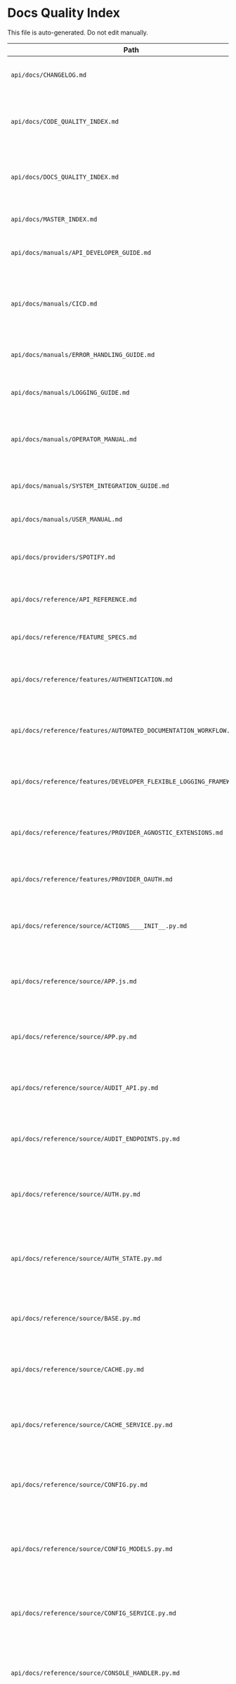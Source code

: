 <!-- ID: API-204 -->
# Docs Quality Index

This file is auto-generated. Do not edit manually.

| Path | Description |
|------|-------------|
| `api/docs/CHANGELOG.md` | Record of all notable changes made to the API. |
| `api/docs/CODE_QUALITY_INDEX.md` | Index for documents related to code quality standards and reports. |
| `api/docs/DOCS_QUALITY_INDEX.md` | Index for documents related to documentation quality and standards. |
| `api/docs/MASTER_INDEX.md` | Master index for all API documentation. |
| `api/docs/manuals/API_DEVELOPER_GUIDE.md` | Guide for developers working on or with the API. |
| `api/docs/manuals/CICD.md` | Documentation for the Continuous Integration and Continuous Deployment pipeline. |
| `api/docs/manuals/ERROR_HANDLING_GUIDE.md` | Guide on how errors are handled within the API. |
| `api/docs/manuals/LOGGING_GUIDE.md` | Guide to the logging framework and conventions. |
| `api/docs/manuals/OPERATOR_MANUAL.md` | Manual for operators responsible for deploying and maintaining the API. |
| `api/docs/manuals/SYSTEM_INTEGRATION_GUIDE.md` | Guide for integrating other systems with the API. |
| `api/docs/manuals/USER_MANUAL.md` | Manual for end-users of the API. |
| `api/docs/providers/SPOTIFY.md` | Documentation specific to the Spotify music provider integration. |
| `api/docs/reference/API_REFERENCE.md` | Comprehensive reference for all API endpoints. |
| `api/docs/reference/FEATURE_SPECS.md` | Specifications for various features of the API. |
| `api/docs/reference/features/AUTHENTICATION.md` | Detailed documentation of the API's authentication mechanism. |
| `api/docs/reference/features/AUTOMATED_DOCUMENTATION_WORKFLOW.md` | Documentation of the automated workflow for generating documentation. |
| `api/docs/reference/features/DEVELOPER_FLEXIBLE_LOGGING_FRAMEWORK.md` | Documentation of the flexible logging framework for developers. |
| `api/docs/reference/features/PROVIDER_AGNOSTIC_EXTENSIONS.md` | Documentation of the provider-agnostic extension system. |
| `api/docs/reference/features/PROVIDER_OAUTH.md` | Documentation of the OAuth flow for music providers. |
| `api/docs/reference/source/ACTIONS____INIT__.py.md` | Auto-generated documentation for the error handler actions module. |
| `api/docs/reference/source/APP.js.md` | Auto-generated documentation for the main JavaScript application file. |
| `api/docs/reference/source/APP.py.md` | Auto-generated documentation for the main Flask application file. |
| `api/docs/reference/source/AUDIT_API.py.md` | Auto-generated documentation for the API auditing script. |
| `api/docs/reference/source/AUDIT_ENDPOINTS.py.md` | Auto-generated documentation for the endpoint auditing script. |
| `api/docs/reference/source/AUTH.py.md` | Auto-generated documentation for the authentication routes. |
| `api/docs/reference/source/AUTH_STATE.py.md` | Auto-generated documentation for the authentication state management module. |
| `api/docs/reference/source/BASE.py.md` | Auto-generated documentation for the base provider class. |
| `api/docs/reference/source/CACHE.py.md` | Auto-generated documentation for the cache management routes. |
| `api/docs/reference/source/CACHE_SERVICE.py.md` | Auto-generated documentation for the cache management service. |
| `api/docs/reference/source/CONFIG.py.md` | Auto-generated documentation for the configuration management module. |
| `api/docs/reference/source/CONFIG_MODELS.py.md` | Auto-generated documentation for the Pydantic configuration models. |
| `api/docs/reference/source/CONFIG_SERVICE.py.md` | Auto-generated documentation for the configuration management service. |
| `api/docs/reference/source/CONSOLE_HANDLER.py.md` | Auto-generated documentation for the console logging handler. |
| `api/docs/reference/source/CRUD.py.md` | Auto-generated documentation for the database CRUD operations. |
| `api/docs/reference/source/DATABASE_JOB_HANDLER.py.md` | Auto-generated documentation for the database job logging handler. |
| `api/docs/reference/source/DATABASE____INIT__.py.md` | Auto-generated documentation for the database module. |
| `api/docs/reference/source/DB.py.md` | Auto-generated documentation for the database service. |
| `api/docs/reference/source/DEPS.py.md` | Auto-generated documentation for FastAPI dependency injection. |
| `api/docs/reference/source/DOWNLOAD.py.md` | Auto-generated documentation for the download schema. |
| `api/docs/reference/source/DOWNLOADS.py.md` | Auto-generated documentation for the download routes. |
| `api/docs/reference/source/DOWNLOAD_SERVICE.py.md` | Auto-generated documentation for the download management service. |
| `api/docs/reference/source/ERROR_HANDLER____INIT__.py.md` | Auto-generated documentation for the error handler module. |
| `api/docs/reference/source/FILTERS.py.md` | Auto-generated documentation for the logging filters module. |
| `api/docs/reference/source/FORMATTER.py.md` | Auto-generated documentation for the error handler formatter. |
| `api/docs/reference/source/FUNCTIONAL_TEST.py.md` | Auto-generated documentation for the functional test script. |
| `api/docs/reference/source/GENERATE_ENDPOINTS_DOC.py.md` | Auto-generated documentation for the endpoint documentation generator. |
| `api/docs/reference/source/GENERATE_OPENAPI.py.md` | Auto-generated documentation for the OpenAPI specification generator. |
| `api/docs/reference/source/GENERATE_SOURCE_DOCS.py.md` | Auto-generated documentation for the source code documentation generator. |
| `api/docs/reference/source/GENERIC.py.md` | Auto-generated documentation for the generic schemas module. |
| `api/docs/reference/source/GLOBALS.py.md` | Auto-generated documentation for the global variables module. |
| `api/docs/reference/source/HOOKS.py.md` | Auto-generated documentation for the error handler hooks module. |
| `api/docs/reference/source/JSON_AUDIT_HANDLER.py.md` | Auto-generated documentation for the JSON audit logging handler. |
| `api/docs/reference/source/LINTER.py.md` | Auto-generated documentation for the project linter script. |
| `api/docs/reference/source/LOGGING_CONFIG.py.md` | Auto-generated documentation for the logging configuration module. |
| `api/docs/reference/source/LOGGING_FRAMEWORK____INIT__.py.md` | Auto-generated documentation for the logging framework module. |
| `api/docs/reference/source/LOGGING_HANDLERS____INIT__.py.md` | Auto-generated documentation for the logging handlers module. |
| `api/docs/reference/source/LOGGING_SCHEMAS.py.md` | Auto-generated documentation for the logging schemas module. |
| `api/docs/reference/source/LOGGING_SERVICE.py.md` | Auto-generated documentation for the logging service. |
| `api/docs/reference/source/LOG_CRITICAL.py.md` | Auto-generated documentation for the critical log action. |
| `api/docs/reference/source/MAIN.py.md` | Auto-generated documentation for the main API entry point. |
| `api/docs/reference/source/METADATA.py.md` | Auto-generated documentation for the metadata schemas module. |
| `api/docs/reference/source/METADATA_SERVICE.py.md` | Auto-generated documentation for the metadata management service. |
| `api/docs/reference/source/MODELS.py.md` | Auto-generated documentation for the database models. |
| `api/docs/reference/source/NETWORK.py.md` | Auto-generated documentation for the network routes. |
| `api/docs/reference/source/NETWORK_SERVICE.py.md` | Auto-generated documentation for the network management service. |
| `api/docs/reference/source/NOTIFICATIONS.py.md` | Auto-generated documentation for the notifications routes. |
| `api/docs/reference/source/NOTIFICATIONS_SERVICE.py.md` | Auto-generated documentation for the notifications service. |
| `api/docs/reference/source/PLAYLISTS.py.md` | Auto-generated documentation for the playlists routes. |
| `api/docs/reference/source/PLAYLISTS_SERVICE.py.md` | Auto-generated documentation for the playlists service. |
| `api/docs/reference/source/PROVIDERS____INIT__.py.md` | Auto-generated documentation for the providers module. |
| `api/docs/reference/source/REQUEST_ID.py.md` | Auto-generated documentation for the request ID middleware. |
| `api/docs/reference/source/ROUTES____INIT__.py.md` | Auto-generated documentation for the routes module. |
| `api/docs/reference/source/SCHEMAS.py.md` | Auto-generated documentation for the main schemas module. |
| `api/docs/reference/source/SEARCH.py.md` | Auto-generated documentation for the search routes and service. |
| `api/docs/reference/source/SERVICE.py.md` | Auto-generated documentation for the logging service module. |
| `api/docs/reference/source/SERVICES____INIT__.py.md` | Auto-generated documentation for the services module. |
| `api/docs/reference/source/SESSION.py.md` | Auto-generated documentation for the database session management. |
| `api/docs/reference/source/SNITCH.go.md` | Auto-generated documentation for the snitch Go program. |
| `api/docs/reference/source/SPOTIFY.py.md` | Auto-generated documentation for the Spotify schemas module. |
| `api/docs/reference/source/SPOTIFY_CONNECTOR.py.md` | Auto-generated documentation for the Spotify provider connector. |
| `api/docs/reference/source/SPOTI_CLIENT.py.md` | Auto-generated documentation for the Spotify client service. |
| `api/docs/reference/source/SYNC.py.md` | Auto-generated documentation for the sync routes and models. |
| `api/docs/reference/source/SYNC_SERVICE.py.md` | Auto-generated documentation for the sync service. |
| `api/docs/reference/source/SYSTEM.py.md` | Auto-generated documentation for the system routes. |
| `api/docs/reference/source/TEST_AUTH_FLOW.py.md` | Auto-generated documentation for the authentication flow test script. |
| `api/docs/reference/source/TRACKS.py.md` | Auto-generated documentation for the tracks routes. |
| `api/docs/reference/source/TRACKS_SERVICE.py.md` | Auto-generated documentation for the tracks service. |
| `api/docs/reference/source/TRIGGERS.py.md` | Auto-generated documentation for the error handler triggers. |
| `api/docs/reference/source/USER.py.md` | Auto-generated documentation for the user routes. |
| `api/docs/reference/source/USER_SERVICE.py.md` | Auto-generated documentation for the user service. |
| `api/docs/reference/source/WEBHOOK.py.md` | Auto-generated documentation for the webhook error handler action. |
| `api/docs/reference/source/WEBHOOKS.py.md` | Auto-generated documentation for the webhooks routes. |
| `api/docs/system/ERROR_HANDLING_DESIGN.md` | Design document for the error handling system. |
| `api/docs/system/INSTALLATION.md` | Installation instructions for the API. |
| `api/docs/system/PRIVACY_COMPLIANCE.md` | Documentation regarding privacy compliance and data handling. |
| `api/docs/system/REQUIREMENTS.md` | System and software requirements for the API. |
| `api/docs/CODE_FILE_INDEX.md` | X | X | | | |

